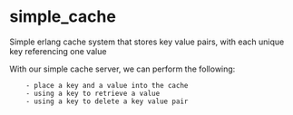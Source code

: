 # simple_cache
Simple erlang cache system that stores key value pairs, with each unique key referencing one value

With our simple cache server, we can perform the following:

        - place a key and a value into the cache
        - using a key to retrieve a value
        - using a key to delete a key value pair
        
